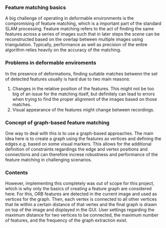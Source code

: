 ### Feature matching basics

A big challenge of operating in deformable environments is the compromising of feature matching, which is a important part of the standard SLAM processing.
Feature matching refers to the act of finding the same features across a series of images such that in later steps the scene can be reconstructed based on the overlap between multiple images using triangulation.
Typically, performance as well as precision of the entire algorithm relies heavily on the accuracy of the matching.

### Problems in deformable enviroments

In the presence of deformations, finding suitable matches betwenn the set of detected features usually is hard due to two main reasons:
1. Changes in the relative position of the features. This might not be too big of an issue for the matching itself, but definitely can lead to errors when trying to find the proper alignment of the images based on those matches.
1. Visual appearance of the features might change between recordings.

### Concept of graph-based feature matching

One way to deal with this is to use a graph-based approaches.
The main idea here is to create a graph using the features as vertices and defining the edges e.g. based on some visual markers.
This allows for the additional definition of constraints regardings the edge and vertex positions and connections and can therefore increse robustness and performance of the feature matching in challenging scenarios.

### Contents

However, implementing this completely was out of scope for this project, which is why only the basics of creating a feature graph are considered here.
For this, ORB features are detected in the current image and used as vertices for the graph.
Then, each vertex is connected to all other vertices that lie within a certain distance of that vertex and the final graph is drawn on top of the image and displayed in the GUI.
User settings regarding the maximum distance for two vertices to be connected, the maximum number of features, and the frequency of the graph extraction exist.
